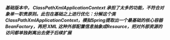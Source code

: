 
##### 基础版本中， ClassPathXmlApplicationContext 承担了太多的功能，不符合对象单一职责原则。此包在基础之上进行优化：分解这个类ClassPathXmlApplicationContext，模拟Spring提取出一个最基础的核心容器BeanFactory，再把 XML 这种外部配置信息抽象成Resource，把对外部资源的访问都单独剥离出去便于后续扩展